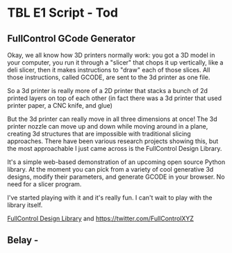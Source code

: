 # TBL E1 Script - Tod

## FullControl GCode Generator

Okay, we all know how 3D printers normally work: you got a 3D model in your computer,
you run it through a "slicer" that chops it up vertically, like a deli slicer,
then it makes instructions to "draw" each of those slices.  All those instructions,
called GCODE, are sent to the 3d printer as one file.

So a 3d printer is really more of a 2D printer that stacks a bunch of 2d printed layers on top of each other
(in fact there was a 3d printer that used printer paper, a CNC knife, and glue)

But the 3d printer can really move in all three dimensions at once!
The 3d printer nozzle can move up and down while moving around in a plane,
creating 3d structures that are impossible with traditional slicing approaches.
There have been various research projects showing this,
but the most approachable I just came across is the FullControl Design Library.

It's a simple web-based demonstration of an upcoming open source Python library.
At the moment you can pick from a variety of cool generative 3d designs, modify their parameters,
and generate GCODE in your browser. No need for a slicer program.

I've started playing with it and it's really fun. I can't wait to play with the library itself.

[FullControl Design Library](https://fullcontrol.xyz) and https://twitter.com/FullControlXYZ

## Belay -
